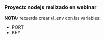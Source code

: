 ### Proyecto nodejs realizado en webinar 

**NOTA:** recuerda crear el .env con las variables:
+ PORT
+ KEY